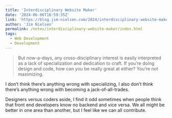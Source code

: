 ```yaml
---
title: 'Interdisciplinary Website Maker'
date: '2024-06-06T16:59:35Z'
link: 'https://blog.jim-nielsen.com/2024/interdisciplinary-website-maker/'
author: 'Jim Nielsen'
permalink: /notes/interdisciplinary-website-maker/index.html
tags:
  - Web Development
  - Development
---
```


> But now-a-days, any cross-disciplinary interest is easily interpreted as a lack of specialization and dedication to craft. If you’re doing design and code, how can you be really great at either? You’re not maximizing.

I don’t think there’s anything wrong with specializing, I also don’t think there’s anything wrong with becoming a jack-of-all-trades.

Designers versus coders aside, I find it odd sometimes when people think that front end developers know no backend and vice versa. We all might be better in one area than another, but I feel like we can all contribute.